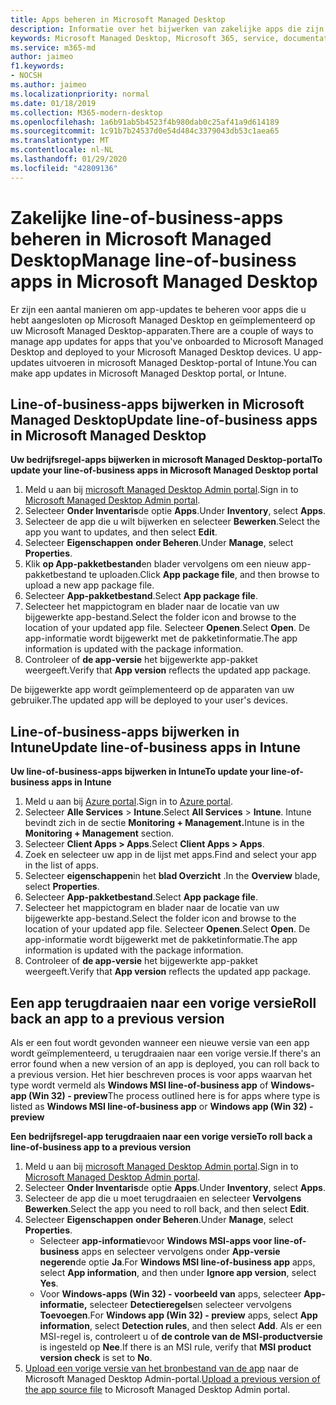 ```yaml
---
title: Apps beheren in Microsoft Managed Desktop
description: Informatie over het bijwerken van zakelijke apps die zijn geïmplementeerd op Microsoft Managed Desktop-apparaten
keywords: Microsoft Managed Desktop, Microsoft 365, service, documentatie
ms.service: m365-md
author: jaimeo
f1.keywords:
- NOCSH
ms.author: jaimeo
ms.localizationpriority: normal
ms.date: 01/18/2019
ms.collection: M365-modern-desktop
ms.openlocfilehash: 1a6b91ab5b4523f4b980dab0c25af41a9d614189
ms.sourcegitcommit: 1c91b7b24537d0e54d484c3379043db53c1aea65
ms.translationtype: MT
ms.contentlocale: nl-NL
ms.lasthandoff: 01/29/2020
ms.locfileid: "42809136"
---
```

# <a name="manage-line-of-business-apps-in-microsoft-managed-desktop"></a><span data-ttu-id="f11a3-104">Zakelijke line-of-business-apps beheren in Microsoft Managed Desktop</span><span class="sxs-lookup"><span data-stu-id="f11a3-104">Manage line-of-business apps in Microsoft Managed Desktop</span></span>

<!--Application management -->

<span data-ttu-id="f11a3-105">Er zijn een aantal manieren om app-updates te beheren voor apps die u hebt aangesloten op Microsoft Managed Desktop en geïmplementeerd op uw Microsoft Managed Desktop-apparaten.</span><span class="sxs-lookup"><span data-stu-id="f11a3-105">There are a couple of ways to manage app updates for apps that you've onboarded to Microsoft Managed Desktop and deployed to your Microsoft Managed Desktop devices.</span></span> <span data-ttu-id="f11a3-106">U app-updates uitvoeren in microsoft Managed Desktop-portal of Intune.</span><span class="sxs-lookup"><span data-stu-id="f11a3-106">You can make app updates in Microsoft Managed Desktop portal, or Intune.</span></span> 

<span id="update-app-mmd" />

## <a name="update-line-of-business-apps-in-microsoft-managed-desktop"></a><span data-ttu-id="f11a3-107">Line-of-business-apps bijwerken in Microsoft Managed Desktop</span><span class="sxs-lookup"><span data-stu-id="f11a3-107">Update line-of-business apps in Microsoft Managed Desktop</span></span>

<span data-ttu-id="f11a3-108">**Uw bedrijfsregel-apps bijwerken in microsoft Managed Desktop-portal**</span><span class="sxs-lookup"><span data-stu-id="f11a3-108">**To update your line-of-business apps in Microsoft Managed Desktop portal**</span></span>
1. <span data-ttu-id="f11a3-109">Meld u aan bij [microsoft Managed Desktop Admin portal](https://aka.ms/mmdportal).</span><span class="sxs-lookup"><span data-stu-id="f11a3-109">Sign in to [Microsoft Managed Desktop Admin portal](https://aka.ms/mmdportal).</span></span>
2. <span data-ttu-id="f11a3-110">Selecteer **Onder Inventaris**de optie **Apps**.</span><span class="sxs-lookup"><span data-stu-id="f11a3-110">Under **Inventory**, select **Apps**.</span></span>  
3. <span data-ttu-id="f11a3-111">Selecteer de app die u wilt bijwerken en selecteer **Bewerken**.</span><span class="sxs-lookup"><span data-stu-id="f11a3-111">Select the app you want to updates, and then select **Edit**.</span></span>
4. <span data-ttu-id="f11a3-112">Selecteer **Eigenschappen** **onder Beheren**.</span><span class="sxs-lookup"><span data-stu-id="f11a3-112">Under **Manage**, select **Properties**.</span></span> 
5. <span data-ttu-id="f11a3-113">Klik **op App-pakketbestand**en blader vervolgens om een nieuw app-pakketbestand te uploaden.</span><span class="sxs-lookup"><span data-stu-id="f11a3-113">Click **App package file**, and then browse to upload a new app package file.</span></span>
6. <span data-ttu-id="f11a3-114">Selecteer **App-pakketbestand**.</span><span class="sxs-lookup"><span data-stu-id="f11a3-114">Select **App package file**.</span></span>
7. <span data-ttu-id="f11a3-115">Selecteer het mappictogram en blader naar de locatie van uw bijgewerkte app-bestand.</span><span class="sxs-lookup"><span data-stu-id="f11a3-115">Select the folder icon and browse to the location of your updated app file.</span></span> <span data-ttu-id="f11a3-116">Selecteer **Openen**.</span><span class="sxs-lookup"><span data-stu-id="f11a3-116">Select **Open**.</span></span> <span data-ttu-id="f11a3-117">De app-informatie wordt bijgewerkt met de pakketinformatie.</span><span class="sxs-lookup"><span data-stu-id="f11a3-117">The app information is updated with the package information.</span></span>
8. <span data-ttu-id="f11a3-118">Controleer of **de app-versie** het bijgewerkte app-pakket weergeeft.</span><span class="sxs-lookup"><span data-stu-id="f11a3-118">Verify that **App version** reflects the updated app package.</span></span> 

<span data-ttu-id="f11a3-119">De bijgewerkte app wordt geïmplementeerd op de apparaten van uw gebruiker.</span><span class="sxs-lookup"><span data-stu-id="f11a3-119">The updated app will be deployed to your user's devices.</span></span>

<span id="update-app-intune" />

## <a name="update-line-of-business-apps-in-intune"></a><span data-ttu-id="f11a3-120">Line-of-business-apps bijwerken in Intune</span><span class="sxs-lookup"><span data-stu-id="f11a3-120">Update line-of-business apps in Intune</span></span>

<span data-ttu-id="f11a3-121">**Uw line-of-business-apps bijwerken in Intune**</span><span class="sxs-lookup"><span data-stu-id="f11a3-121">**To update your line-of-business apps in Intune**</span></span>
1. <span data-ttu-id="f11a3-122">Meld u aan bij [Azure portal](https://portal.azure.com).</span><span class="sxs-lookup"><span data-stu-id="f11a3-122">Sign in to [Azure portal](https://portal.azure.com).</span></span>
2. <span data-ttu-id="f11a3-123">Selecteer **Alle Services** > **Intune**.</span><span class="sxs-lookup"><span data-stu-id="f11a3-123">Select **All Services** > **Intune**.</span></span> <span data-ttu-id="f11a3-124">Intune bevindt zich in de sectie **Monitoring + Management.**</span><span class="sxs-lookup"><span data-stu-id="f11a3-124">Intune is in the **Monitoring + Management** section.</span></span>
3. <span data-ttu-id="f11a3-125">Selecteer **Client Apps > Apps**.</span><span class="sxs-lookup"><span data-stu-id="f11a3-125">Select **Client Apps > Apps**.</span></span>
4. <span data-ttu-id="f11a3-126">Zoek en selecteer uw app in de lijst met apps.</span><span class="sxs-lookup"><span data-stu-id="f11a3-126">Find and select your app in the list of apps.</span></span>
5. <span data-ttu-id="f11a3-127">Selecteer **eigenschappen**in het **blad Overzicht** .</span><span class="sxs-lookup"><span data-stu-id="f11a3-127">In the **Overview** blade, select **Properties**.</span></span>
6. <span data-ttu-id="f11a3-128">Selecteer **App-pakketbestand**.</span><span class="sxs-lookup"><span data-stu-id="f11a3-128">Select **App package file**.</span></span>
7. <span data-ttu-id="f11a3-129">Selecteer het mappictogram en blader naar de locatie van uw bijgewerkte app-bestand.</span><span class="sxs-lookup"><span data-stu-id="f11a3-129">Select the folder icon and browse to the location of your updated app file.</span></span> <span data-ttu-id="f11a3-130">Selecteer **Openen**.</span><span class="sxs-lookup"><span data-stu-id="f11a3-130">Select **Open**.</span></span> <span data-ttu-id="f11a3-131">De app-informatie wordt bijgewerkt met de pakketinformatie.</span><span class="sxs-lookup"><span data-stu-id="f11a3-131">The app information is updated with the package information.</span></span>
8. <span data-ttu-id="f11a3-132">Controleer of **de app-versie** het bijgewerkte app-pakket weergeeft.</span><span class="sxs-lookup"><span data-stu-id="f11a3-132">Verify that **App version** reflects the updated app package.</span></span>

<span id="roll-back-app-mmd" />

## <a name="roll-back-an-app-to-a-previous-version"></a><span data-ttu-id="f11a3-133">Een app terugdraaien naar een vorige versie</span><span class="sxs-lookup"><span data-stu-id="f11a3-133">Roll back an app to a previous version</span></span>

<span data-ttu-id="f11a3-134">Als er een fout wordt gevonden wanneer een nieuwe versie van een app wordt geïmplementeerd, u terugdraaien naar een vorige versie.</span><span class="sxs-lookup"><span data-stu-id="f11a3-134">If there's an error found when a new version of an app is deployed, you can roll back to a previous version.</span></span> <span data-ttu-id="f11a3-135">Het hier beschreven proces is voor apps waarvan het type wordt vermeld als **Windows MSI line-of-business app** of **Windows-app (Win 32) - preview**</span><span class="sxs-lookup"><span data-stu-id="f11a3-135">The process outlined here is for apps where type is listed as **Windows MSI line-of-business app** or **Windows app (Win 32) - preview**</span></span>

<span data-ttu-id="f11a3-136">**Een bedrijfsregel-app terugdraaien naar een vorige versie**</span><span class="sxs-lookup"><span data-stu-id="f11a3-136">**To roll back a line-of-business app to a previous version**</span></span>

1. <span data-ttu-id="f11a3-137">Meld u aan bij [microsoft Managed Desktop Admin portal](https://aka.ms/mmdportal).</span><span class="sxs-lookup"><span data-stu-id="f11a3-137">Sign in to [Microsoft Managed Desktop Admin portal](https://aka.ms/mmdportal).</span></span>
2. <span data-ttu-id="f11a3-138">Selecteer **Onder Inventaris**de optie **Apps**.</span><span class="sxs-lookup"><span data-stu-id="f11a3-138">Under **Inventory**, select **Apps**.</span></span>  
3. <span data-ttu-id="f11a3-139">Selecteer de app die u moet terugdraaien en selecteer **Vervolgens Bewerken**.</span><span class="sxs-lookup"><span data-stu-id="f11a3-139">Select the app you need to roll back, and then select **Edit**.</span></span>
4. <span data-ttu-id="f11a3-140">Selecteer **Eigenschappen** **onder Beheren**.</span><span class="sxs-lookup"><span data-stu-id="f11a3-140">Under **Manage**, select **Properties**.</span></span> 
    - <span data-ttu-id="f11a3-141">Selecteer **app-informatie**voor **Windows MSI-apps voor line-of-business** apps en selecteer vervolgens onder **App-versie negeren**de optie **Ja**.</span><span class="sxs-lookup"><span data-stu-id="f11a3-141">For **Windows MSI line-of-business app** apps, select **App information**, and then under **Ignore app version**, select **Yes**.</span></span>
    - <span data-ttu-id="f11a3-142">Voor **Windows-apps (Win 32) - voorbeeld van** apps, selecteer **App-informatie,** selecteer **Detectieregels**en selecteer vervolgens **Toevoegen**.</span><span class="sxs-lookup"><span data-stu-id="f11a3-142">For **Windows app (Win 32) - preview** apps, select **App information**, select **Detection rules**, and then select **Add**.</span></span> 
    <span data-ttu-id="f11a3-143">Als er een MSI-regel is, controleert u of **de controle van de MSI-productversie** is ingesteld op **Nee**.</span><span class="sxs-lookup"><span data-stu-id="f11a3-143">If there is an MSI rule, verify that **MSI product version check** is set to **No**.</span></span>
5. <span data-ttu-id="f11a3-144">[Upload een vorige versie van het bronbestand van de app](../get-started/deploy-apps.md) naar de Microsoft Managed Desktop Admin-portal.</span><span class="sxs-lookup"><span data-stu-id="f11a3-144">[Upload a previous version of the app source file](../get-started/deploy-apps.md) to Microsoft Managed Desktop Admin portal.</span></span>  

